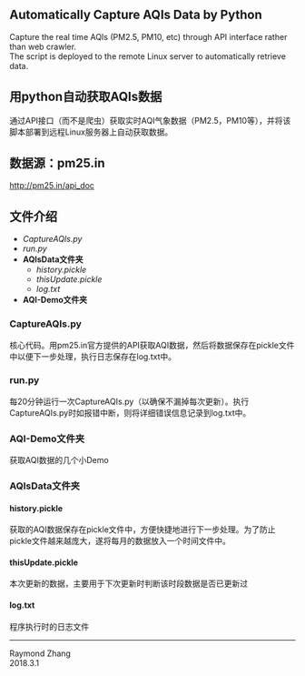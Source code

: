 ## Automatically Capture AQIs Data by Python
Capture the real time AQIs (PM2.5, PM10, etc) through API interface rather than web crawler.  
The script is deployed to the remote Linux server to automatically retrieve data.

## 用python自动获取AQIs数据
通过API接口（而不是爬虫）获取实时AQI气象数据（PM2.5，PM10等），并将该脚本部署到远程Linux服务器上自动获取数据。

## 数据源：pm25.in
http://pm25.in/api_doc
## 文件介绍
- *CaptureAQIs.py* 
- *run.py*    
- **AQIsData文件夹**     
  - *history.pickle*       
  - *thisUpdate.pickle*        
  - *log.txt*       
- **AQI-Demo文件夹** 

### CaptureAQIs.py 
核心代码。用pm25.in官方提供的API获取AQI数据，然后将数据保存在pickle文件中以便下一步处理，执行日志保存在log.txt中。
### run.py          
每20分钟运行一次CaptureAQIs.py（以确保不漏掉每次更新）。执行CaptureAQIs.py时如报错中断，则将详细错误信息记录到log.txt中。
### AQI-Demo文件夹 
获取AQI数据的几个小Demo
### AQIsData文件夹
#### history.pickle
获取的AQI数据保存在pickle文件中，方便快捷地进行下一步处理。为了防止pickle文件越来越庞大，遂将每月的数据放入一个时间文件中。
#### thisUpdate.pickle
本次更新的数据，主要用于下次更新时判断该时段数据是否已更新过
#### log.txt
程序执行时的日志文件
     
       
----

Raymond Zhang   
2018.3.1
